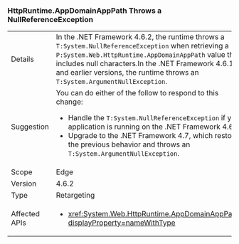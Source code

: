 ### HttpRuntime.AppDomainAppPath Throws a NullReferenceException


|   |   |
|---|---|
|Details|In the .NET Framework 4.6.2, the runtime throws a <code>T:System.NullReferenceException</code> when retrieving a <code>P:System.Web.HttpRuntime.AppDomainAppPath</code> value that includes null characters.In the .NET Framework 4.6.1 and earlier versions, the runtime throws an <code>T:System.ArgumentNullException</code>.|
|Suggestion|You can do either of the follow to respond to this change:<ul><li>Handle the <code>T:System.NullReferenceException</code> if you application is running on the .NET Framework 4.6.2.</li><li>Upgrade to the .NET Framework 4.7, which restores the previous behavior and throws an <code>T:System.ArgumentNullException</code>.</li></ul>|
|Scope|Edge|
|Version|4.6.2|
|Type|Retargeting|
|Affected APIs|<ul><li><xref:System.Web.HttpRuntime.AppDomainAppPath?displayProperty=nameWithType></li></ul>|

